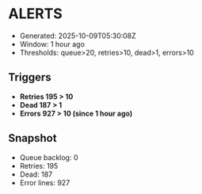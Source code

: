 # ALERTS

- Generated: 2025-10-09T05:30:08Z
- Window: 1 hour ago
- Thresholds: queue>20, retries>10, dead>1, errors>10

## Triggers
- **Retries 195 > 10**
- **Dead 187 > 1**
- **Errors 927 > 10 (since 1 hour ago)**

## Snapshot
- Queue backlog: 0
- Retries: 195
- Dead: 187
- Error lines: 927
